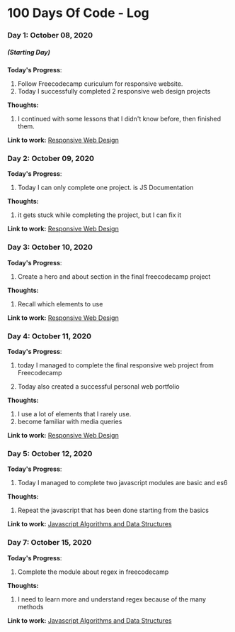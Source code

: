 # 100 Days Of Code - Log

### Day 1: October 08, 2020

##### (Starting Day)

**Today's Progress**:

1. Follow Freecodecamp curiculum for responsive website.
2. Today I successfully completed 2 responsive web design projects

**Thoughts:**

1. I continued with some lessons that I didn't know before, then finished them.

**Link to work:** [Responsive Web Design](https://www.freecodecamp.org/learn/)

### Day 2: October 09, 2020

**Today's Progress**:

1. Today I can only complete one project. is JS Documentation

**Thoughts:**

1. it gets stuck while completing the project, but I can fix it

**Link to work:** [Responsive Web Design](https://www.freecodecamp.org/learn/)

### Day 3: October 10, 2020

**Today's Progress**:

1. Create a hero and about section in the final freecodecamp project

**Thoughts:**

1. Recall which elements to use

**Link to work:** [Responsive Web Design](https://www.freecodecamp.org/learn/)

### Day 4: October 11, 2020

**Today's Progress**:

1. today I managed to complete the final responsive web project from
   Freecodecamp

2. Today also created a successful personal web portfolio

**Thoughts:**

1. I use a lot of elements that I rarely use.
2. become familiar with media queries

**Link to work:** [Responsive Web Design](https://www.freecodecamp.org/learn/)

### Day 5: October 12, 2020

**Today's Progress**:

1. Today I managed to complete two javascript modules are basic and es6

**Thoughts:**

1. Repeat the javascript that has been done starting from the basics

**Link to work:**
[Javascript Algorithms and Data Structures](https://www.freecodecamp.org/learn/)

### Day 7: October 15, 2020

**Today's Progress**:

1. Complete the module about regex in freecodecamp

**Thoughts:**

1. I need to learn more and understand regex because of the many methods

**Link to work:**
[Javascript Algorithms and Data Structures](https://www.freecodecamp.org/learn/)

